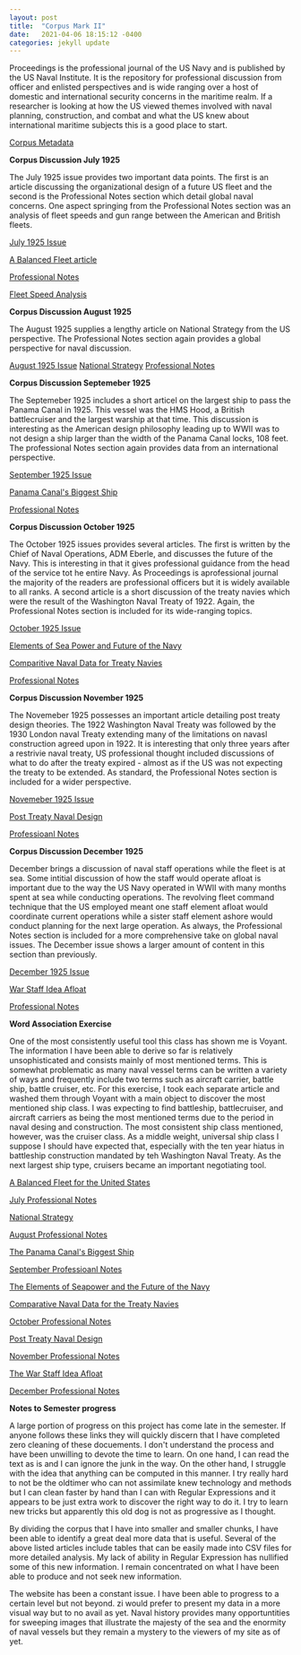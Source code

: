 ```yaml
---
layout: post
title:  "Corpus Mark II"
date:   2021-04-06 18:15:12 -0400
categories: jekyll update
---
```

Proceedings is the professional journal of the US Navy and is published by the US Naval Institute.  It is the repository for professional discussion from officer and enlisted perspectives
and is wide ranging over a host of domestic and international security concerns in the maritime realm.  If a researcher is looking at how the US viewed themes involved with naval planning,
construction, and combat and what the US knew about international maritime subjects this is a good place to start.

[Corpus Metadata](https://github.com/comp-methods-fsu-2021/Ward_Corpus/blob/main/Corpus_Article_List.csv)

**Corpus Discussion July 1925**

The July 1925 issue provides two important data points.  The first is an article discussing the organizational design of a future US fleet
and the second is the Professional Notes section which detail global naval concerns.  One aspect springing from the Professional Notes
section was an analysis of fleet speeds and gun range between the American and British fleets.

[July 1925 Issue](https://github.com/comp-methods-fsu-2021/Ward_Corpus/blob/main/7_0_July_1925)

[A Balanced Fleet article](https://github.com/comp-methods-fsu-2021/Ward_Corpus/blob/main/7_1.0_Battlefleet)

[Professional Notes](https://github.com/comp-methods-fsu-2021/Ward_Corpus/blob/main/7_Professional-Notes)

[Fleet Speed Analysis](https://public.tableau.com/profile/david.ward5594#!/vizhome/Corpusv1/Sheet2?publish=yes)

**Corpus Discussion August 1925**

The August 1925 supplies a lengthy article on National Strategy from the US perspective.  The Professional Notes section again provides
a global perspective for naval discussion.

[August 1925 Issue](https://github.com/comp-methods-fsu-2021/Ward_Corpus/blob/main/8_0_August_1925)
[National Strategy](https://github.com/comp-methods-fsu-2021/Ward_Corpus/blob/main/8_1.0_National%20Strategy)
[Professional Notes](https://github.com/comp-methods-fsu-2021/Ward_Corpus/blob/main/8_Professional-Notes)

**Corpus Discussion Septemeber 1925**

The Septemeber 1925 includes a short articel on the largest ship to pass the Panama Canal in 1925.  This vessel was the HMS Hood, a British battlecruiser and the largest warship at that time.
This discussion is interesting as the American design philosophy leading up to WWII was to not design a ship larger than the width of the Panama Canal locks, 108 feet.  The professional Notes
section again provides data from an international perspective.

[September 1925 Issue](https://github.com/comp-methods-fsu-2021/Ward_Corpus/blob/main/9_0_September_1925)

[Panama Canal's Biggest Ship](https://github.com/comp-methods-fsu-2021/Ward_Corpus/blob/main/9_1.8_Panama-Canal)

[Professional Notes](https://github.com/comp-methods-fsu-2021/Ward_Corpus/blob/main/9_Professional-Notes)

**Corpus Discussion October 1925**

The October 1925 issues provides several articles.  The first is written by the Chief of Naval Operations, ADM Eberle, and discusses the future of the Navy.  This is interesting in that it gives
professional guidance from the head of the service tot he entire Navy.  As Proceedings is aprofessional journal the majority of the readers are professional officers but it is widely available to all
ranks.  A second article is a short discussion of the treaty navies which were the result of the Washington Naval Treaty of 1922.  Again, the Professional Notes section is included for its wide-ranging topics.

[October 1925 Issue](https://github.com/comp-methods-fsu-2021/Ward_Corpus/blob/main/10_0_October_1925)

[Elements of Sea Power and Future of the Navy](https://github.com/comp-methods-fsu-2021/Ward_Corpus/blob/main/10_1.2_Elements-of-Seapower)

[Comparitive Naval Data for Treaty Navies](https://github.com/comp-methods-fsu-2021/Ward_Corpus/blob/main/10_1.6_Report-on-Treat--navies)

[Professional Notes](https://github.com/comp-methods-fsu-2021/Ward_Corpus/blob/main/10_Professional-Notes)

**Corpus Discussion November 1925**

The Novemeber 1925 possesses an important article detailing post treaty design theories.  The 1922 Washington Naval Treaty was followed by the 1930 London naval Treaty extending many of the limitations on
navasl construction agreed upon in 1922.  It is interesting that only three years after a restrivie naval treaty, US professional thought included discussions of what to do after the treaty expired - almost as
if the US was not expecting the treaty to be extended.  As standard, the Professional Notes section is included for a wider perspective.

[Novemeber 1925 Issue](https://github.com/comp-methods-fsu-2021/Ward_Corpus/blob/main/11_0_November_1925)

[Post Treaty Naval Design](https://github.com/comp-methods-fsu-2021/Ward_Corpus/blob/main/11_1.7_Treaty-Design)

[Professioanl Notes](https://github.com/comp-methods-fsu-2021/Ward_Corpus/blob/main/11_Professional-Notes)

**Corpus Discussion December 1925**

December brings a discussion of naval staff operations while the fleet is at sea.  Some intitial discussion of how the staff would operate afloat is important due to the way the US Navy operated in WWII with
many months spent at sea while conducting operations.  The revolving fleet command technique that the US employed meant one staff element afloat would coordinate current operations while a sister staff element ashore
would conduct planning for the next large operation.  As always, the Professional Notes section is included for a more comprehensive take on global naval issues.  The December issue shows a larger amount of content
in this section than previously.

[December 1925 Issue](https://github.com/comp-methods-fsu-2021/Ward_Corpus/blob/main/12_0_December_1925)

[War Staff Idea Afloat](https://github.com/comp-methods-fsu-2021/Ward_Corpus/blob/main/12_1.9_War-Staff-Afloat)

[Professional Notes](https://github.com/comp-methods-fsu-2021/Ward_Corpus/blob/main/12_Professional-Notes)

**Word Association Exercise**

One of the most consistently useful tool this class has shown me is Voyant.  The information I have been able to derive so far is relatively unsophisticated and consists mainly of most mentioned terms.  This is somewhat problematic
as many naval vessel terms can be written a variety of ways and frequently include two terms such as aircraft carrier, battle ship, battle cruiser, etc.  For this exercise, I took each separate article and washed them through
Voyant with a main object to discover the most mentioned ship class.  I was expecting to find battleship, battlecruiser, and aircraft carriers as being the most mentioned terms due to the period in naval desing and construction.
The most consistent ship class mentioned, however, was the cruiser class.  As a middle weight, universal ship class I suppose I should have expected that, especially with the ten year hiatus in battleship
construction mandated by teh Washington Naval Treaty.  As the next largest ship type, cruisers became an important negotiating tool.

[A Balanced Fleet for the United States](https://voyant-tools.org/?corpus=8b3fcb180f589ff903a57d28e74dfe52)

[July Professional Notes](https://voyant-tools.org/?corpus=f7ca096904fafe6b861b776c41018954)

[National Strategy](https://voyant-tools.org/?corpus=a49339d8109450258928357c2da86557)

[August Professional Notes](https://voyant-tools.org/?corpus=91a8a7d843a9cc947d712404d297b9f7)

[The Panama Canal's Biggest Ship](https://voyant-tools.org/?corpus=6cedd9bafe87e20aaccab11445dd9bf2)

[September Professioanl Notes](https://voyant-tools.org/?corpus=99746ded233b7944ff76677ecdb08246)

[The Elements of Seapower and the Future of the Navy](https://voyant-tools.org/?corpus=680af977887635adde83e8148fbe0fa2)

[Comparative Naval Data for the Treaty Navies](https://voyant-tools.org/?corpus=879ba3ad235c412c965cbb24c771201f)

[October Professional Notes](https://voyant-tools.org/?corpus=9082cf248d672ed83ff4fcc4d1fd4ce2)

[Post Treaty Naval Design](https://voyant-tools.org/?corpus=5d2bd6767f0de69ba541a72108d7625d)

[November Professional Notes](https://voyant-tools.org/?corpus=77f5a014a34881a20a178ff579191a4a)

[The War Staff Idea Afloat](https://voyant-tools.org/?corpus=413679bece036d105444f6e47fa1df25)

[December Professional Notes](https://voyant-tools.org/?corpus=80e8267aba3430d59a89671283ea44a5)




**Notes to Semester progress**

A large portion of progress on this project has come late in the semester.  If anyone follows these links they will quickly discern that I have completed zero cleaning of these docuements.  I don't understand the process 
and have been unwilling to devote the time to learn.  On one hand, I can read the text as is and I can ignore the junk in the way.  On the other hand, I struggle with the idea that anything
can be computed in this manner.  I try really hard to not be the oldtimer who can not assimilate knew technology and methods but I can clean faster by hand than I can with Regular Expressions
and it appears to be just extra work to discover the right way to do it.  I try to learn new tricks but apparently this old dog is not as progressive as I thought.

By dividing the corpus that I have into smaller and smaller chunks, I have been able to identify a great deal more data that is useful.  Several of the above listed articles include tables that
can be easily made into CSV files for more detailed analysis.  My lack of ability in Regular Expression has nullified some of this new information.  I remain concentrated on what I have been able to produce
and not seek new information.

The website has been a constant issue.  I have been able to progress to a certain level but not beyond.  zi would prefer to present my data in a more visual way but to no avail as yet.  Naval history provides many
opportuntities for sweeping images that illustrate the majesty of the sea and the enormity of naval vessels but they remain a mystery to the viewers of my site as of yet.

